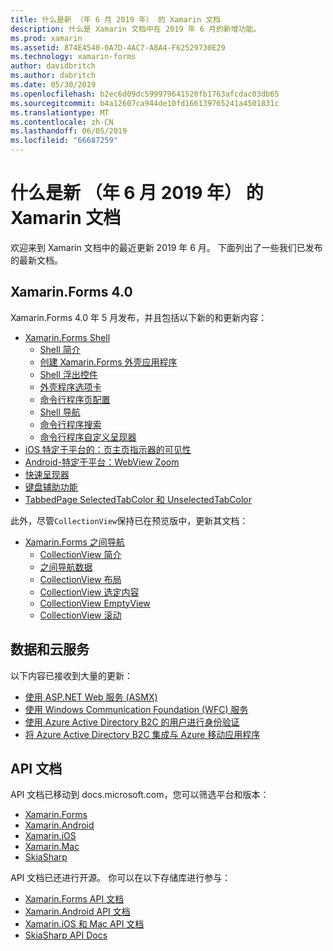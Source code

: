 ```yaml
---
title: 什么是新 （年 6 月 2019 年） 的 Xamarin 文档
description: 什么是 Xamarin 文档中在 2019 年 6 月的新增功能。
ms.prod: xamarin
ms.assetid: 874E4540-0A7D-4AC7-A8A4-F62529730E29
ms.technology: xamarin-forms
author: davidbritch
ms.author: dabritch
ms.date: 05/30/2019
ms.openlocfilehash: b2ec6d09dc599979641520fb1763afcdac03db65
ms.sourcegitcommit: b4a12607ca944de10fd166139765241a4501831c
ms.translationtype: MT
ms.contentlocale: zh-CN
ms.lasthandoff: 06/05/2019
ms.locfileid: "66687259"
---
```

# <a name="xamarin-docs-whats-new-june-2019"></a>什么是新 （年 6 月 2019 年） 的 Xamarin 文档

欢迎来到 Xamarin 文档中的最近更新 2019 年 6 月。 下面列出了一些我们已发布的最新文档。

## <a name="xamarinforms-40"></a>Xamarin.Forms 4.0

Xamarin.Forms 4.0 年 5 月发布，并且包括以下新的和更新内容：

- [Xamarin.Forms Shell](~/xamarin-forms/app-fundamentals/shell/index.md)
  - [Shell 简介](~/xamarin-forms/app-fundamentals/shell/introduction.md)
  - [创建 Xamarin.Forms 外壳应用程序](~/xamarin-forms/app-fundamentals/shell/create.md)
  - [Shell 浮出控件](~/xamarin-forms/app-fundamentals/shell/flyout.md)
  - [外壳程序选项卡](~/xamarin-forms/app-fundamentals/shell/tabs.md)
  - [命令行程序页配置](~/xamarin-forms/app-fundamentals/shell/configuration.md)
  - [Shell 导航](~/xamarin-forms/app-fundamentals/shell/navigation.md)
  - [命令行程序搜索](~/xamarin-forms/app-fundamentals/shell/search.md)
  - [命令行程序自定义呈现器](~/xamarin-forms/app-fundamentals/shell/customrenderers.md)
- [iOS 特定于平台的：页主页指示器的可见性](~/xamarin-forms/platform/ios/page-home-indicator.md)
- [Android-特定于平台：WebView Zoom](~/xamarin-forms/platform/android/webview-zoom-controls.md)
- [快速呈现器](~/xamarin-forms/internals/fast-renderers.md)
- [键盘辅助功能](~/xamarin-forms/app-fundamentals/accessibility/keyboard.md)
- [TabbedPage SelectedTabColor 和 UnselectedTabColor](~/xamarin-forms/app-fundamentals/navigation/tabbed-page.md)

此外，尽管`CollectionView`保持已在预览版中，更新其文档：

- [Xamarin.Forms 之间导航](~/xamarin-forms/user-interface/collectionview/index.md)
  - [CollectionView 简介](~/xamarin-forms/user-interface/collectionview/introduction.md)
  - [之间导航数据](~/xamarin-forms/user-interface/collectionview/populate-data.md)
  - [CollectionView 布局](~/xamarin-forms/user-interface/collectionview/layout.md)
  - [CollectionView 选定内容](~/xamarin-forms/user-interface/collectionview/selection.md)
  - [CollectionView EmptyView](~/xamarin-forms/user-interface/collectionview/emptyview.md)
  - [CollectionView 滚动](~/xamarin-forms/user-interface/collectionview/scrolling.md)

## <a name="data--cloud-services"></a>数据和云服务

以下内容已接收到大量的更新：

- [使用 ASP.NET Web 服务 (ASMX)](~/xamarin-forms/data-cloud/consuming/asmx.md)
- [使用 Windows Communication Foundation (WFC) 服务](~/xamarin-forms/data-cloud/consuming/wcf.md)
- [使用 Azure Active Directory B2C 的用户进行身份验证](~/xamarin-forms/data-cloud/authentication/azure-ad-b2c.md)
- [将 Azure Active Directory B2C 集成与 Azure 移动应用程序](~/xamarin-forms/data-cloud/authentication/azure-ad-b2c-mobile-app.md)

## <a name="api-docs"></a>API 文档

API 文档已移动到 docs.microsoft.com，您可以筛选平台和版本：

- [Xamarin.Forms](xref:Xamarin.Forms)
- [Xamarin.Android](/dotnet/api/?view=xamarinandroid-7.1)
- [Xamarin.iOS](/dotnet/api/?view=xamarin-ios-sdk-12)
- [Xamarin.Mac](/dotnet/api/?view=xamarinmac-3.0)
- [SkiaSharp](xref:SkiaSharp)

API 文档已还进行开源。 你可以在以下存储库进行参与：

- [Xamarin.Forms API 文档](https://github.com/xamarin/Xamarin.Forms-api-docs)
- [Xamarin.Android API 文档](https://github.com/xamarin/android-api-docs)
- [Xamarin.iOS 和 Mac API 文档](https://github.com/xamarin/apple-api-docs)
- [SkiaSharp API Docs](https://github.com/mono/skiasharp-api-docs)
